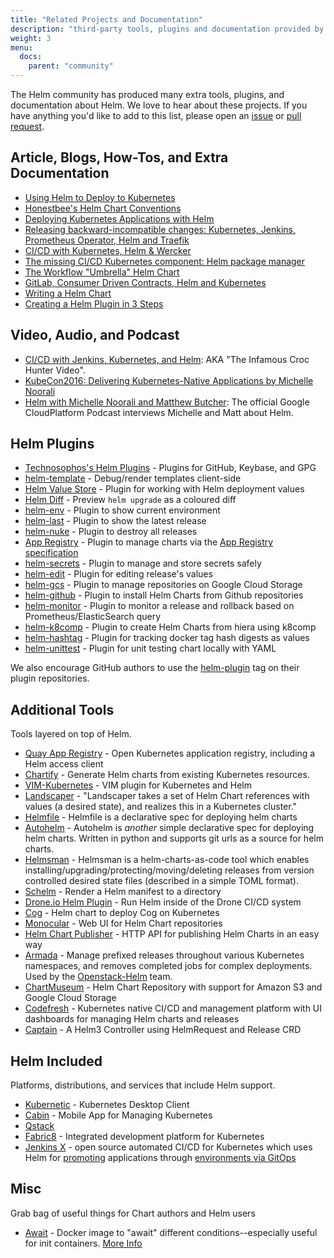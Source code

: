 ```yaml
---
title: "Related Projects and Documentation"
description: "third-party tools, plugins and documentation provided by the community!"
weight: 3
menu:
  docs:
    parent: "community"
---
```


The Helm community has produced many extra tools, plugins, and documentation about
Helm. We love to hear about these projects. If you have anything you'd like to
add to this list, please open an [issue](https://github.com/helm/helm/issues)
or [pull request](https://github.com/helm/helm/pulls).

## Article, Blogs, How-Tos, and Extra Documentation

- [Using Helm to Deploy to Kubernetes](https://daemonza.github.io/2017/02/20/using-helm-to-deploy-to-kubernetes/)
- [Honestbee's Helm Chart Conventions](https://gist.github.com/so0k/f927a4b60003cedd101a0911757c605a)
- [Deploying Kubernetes Applications with Helm](http://cloudacademy.com/blog/deploying-kubernetes-applications-with-helm/)
- [Releasing backward-incompatible changes: Kubernetes, Jenkins, Prometheus Operator, Helm and Traefik](https://medium.com/@enxebre/releasing-backward-incompatible-changes-kubernetes-jenkins-plugin-prometheus-operator-helm-self-6263ca61a1b1#.e0c7elxhq)
- [CI/CD with Kubernetes, Helm & Wercker ](http://www.slideshare.net/Diacode/cicd-with-kubernetes-helm-wercker-madscalability)
- [The missing CI/CD Kubernetes component: Helm package manager](https://hackernoon.com/the-missing-ci-cd-kubernetes-component-helm-package-manager-1fe002aac680#.691sk2zhu)
- [The Workflow "Umbrella" Helm Chart](https://deis.com/blog/2017/workflow-chart-assembly)
- [GitLab, Consumer Driven Contracts, Helm and Kubernetes](https://medium.com/@enxebre/gitlab-consumer-driven-contracts-helm-and-kubernetes-b7235a60a1cb#.xwp1y4tgi)
- [Writing a Helm Chart](https://www.influxdata.com/packaged-kubernetes-deployments-writing-helm-chart/)
- [Creating a Helm Plugin in 3 Steps](http://technosophos.com/2017/03/21/creating-a-helm-plugin.html)

## Video, Audio, and Podcast

- [CI/CD with Jenkins, Kubernetes, and Helm](https://www.youtube.com/watch?v=NVoln4HdZOY): AKA "The Infamous Croc Hunter Video".
- [KubeCon2016: Delivering Kubernetes-Native Applications by Michelle Noorali](https://www.youtube.com/watch?v=zBc1goRfk3k&index=49&list=PLj6h78yzYM2PqgIGU1Qmi8nY7dqn9PCr4)
- [Helm with Michelle Noorali and Matthew Butcher](https://gcppodcast.com/post/episode-50-helm-with-michelle-noorali-and-matthew-butcher/): The official Google CloudPlatform Podcast interviews Michelle and Matt about Helm.

## Helm Plugins

- [Technosophos's Helm Plugins](https://github.com/technosophos/helm-plugins) - Plugins for GitHub, Keybase, and GPG
- [helm-template](https://github.com/technosophos/helm-template) - Debug/render templates client-side
- [Helm Value Store](https://github.com/skuid/helm-value-store) - Plugin for working with Helm deployment values
- [Helm Diff](https://github.com/databus23/helm-diff) - Preview `helm upgrade` as a coloured diff
- [helm-env](https://github.com/adamreese/helm-env) - Plugin to show current environment
- [helm-last](https://github.com/adamreese/helm-last) - Plugin to show the latest release
- [helm-nuke](https://github.com/adamreese/helm-nuke) - Plugin to destroy all releases
- [App Registry](https://github.com/app-registry/helm-plugin) - Plugin to manage charts via the [App Registry specification](https://github.com/app-registry/spec)
- [helm-secrets](https://github.com/futuresimple/helm-secrets) - Plugin to manage and store secrets safely
- [helm-edit](https://github.com/mstrzele/helm-edit) - Plugin for editing release's values
- [helm-gcs](https://github.com/nouney/helm-gcs) - Plugin to manage repositories on Google Cloud Storage
- [helm-github](https://github.com/sagansystems/helm-github) - Plugin to install Helm Charts from Github repositories
- [helm-monitor](https://github.com/ContainerSolutions/helm-monitor) - Plugin to monitor a release and rollback based on Prometheus/ElasticSearch query
- [helm-k8comp](https://github.com/cststack/k8comp) - Plugin to create Helm Charts from hiera using k8comp
- [helm-hashtag](https://github.com/balboah/helm-hashtag) - Plugin for tracking docker tag hash digests as values
- [helm-unittest](https://github.com/lrills/helm-unittest) - Plugin for unit testing chart locally with YAML

We also encourage GitHub authors to use the [helm-plugin](https://github.com/search?q=topic%3Ahelm-plugin&type=Repositories)
tag on their plugin repositories.

## Additional Tools

Tools layered on top of Helm.

- [Quay App Registry](https://coreos.com/blog/quay-application-registry-for-kubernetes.html) - Open Kubernetes application registry, including a Helm access client
- [Chartify](https://github.com/appscode/chartify) - Generate Helm charts from existing Kubernetes resources.
- [VIM-Kubernetes](https://github.com/andrewstuart/vim-kubernetes) - VIM plugin for Kubernetes and Helm
- [Landscaper](https://github.com/Eneco/landscaper/) - "Landscaper takes a set of Helm Chart references with values (a desired state), and realizes this in a Kubernetes cluster."
- [Helmfile](https://github.com/roboll/helmfile) - Helmfile is a declarative spec for deploying helm charts
- [Autohelm](https://github.com/reactiveops/autohelm) - Autohelm is _another_ simple declarative spec for deploying helm charts. Written in python and supports git urls as a source for helm charts.
- [Helmsman](https://github.com/Praqma/helmsman) - Helmsman is a helm-charts-as-code tool which enables installing/upgrading/protecting/moving/deleting releases from version controlled desired state files (described in a simple TOML format).  
- [Schelm](https://github.com/databus23/schelm) - Render a Helm manifest to a directory
- [Drone.io Helm Plugin](http://plugins.drone.io/ipedrazas/drone-helm/) - Run Helm inside of the Drone CI/CD system
- [Cog](https://github.com/ohaiwalt/cog-helm) - Helm chart to deploy Cog on Kubernetes
- [Monocular](https://github.com/helm/monocular) - Web UI for Helm Chart repositories
- [Helm Chart Publisher](https://github.com/luizbafilho/helm-chart-publisher) - HTTP API for publishing Helm Charts in an easy way
- [Armada](https://github.com/att-comdev/armada) - Manage prefixed releases throughout various Kubernetes namespaces, and removes completed jobs for complex deployments. Used by the [Openstack-Helm](https://github.com/openstack/openstack-helm) team.
- [ChartMuseum](https://github.com/chartmuseum/chartmuseum) - Helm Chart Repository with support for Amazon S3 and Google Cloud Storage
- [Codefresh](https://codefresh.io) - Kubernetes native CI/CD and management platform with UI dashboards for managing Helm charts and releases
- [Captain](https://github.com/alauda/captain) - A Helm3 Controller using HelmRequest and Release CRD

## Helm Included

Platforms, distributions, and services that include Helm support.

- [Kubernetic](https://kubernetic.com/) - Kubernetes Desktop Client
- [Cabin](http://www.skippbox.com/cabin/) - Mobile App for Managing Kubernetes
- [Qstack](https://qstack.com)
- [Fabric8](https://fabric8.io) - Integrated development platform for Kubernetes
- [Jenkins X](http://jenkins-x.io/) - open source automated CI/CD for Kubernetes which uses Helm for [promoting](http://jenkins-x.io/about/features/#promotion) applications through [environments via GitOps](http://jenkins-x.io/about/features/#environments)

## Misc

Grab bag of useful things for Chart authors and Helm users

- [Await](https://github.com/saltside/await) - Docker image to "await" different conditions--especially useful for init containers. [More Info](http://blog.slashdeploy.com/2017/02/16/introducing-await/)
